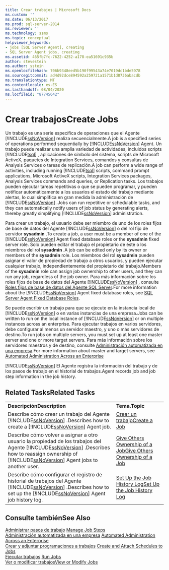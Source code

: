 ```yaml
---
title: Crear trabajos | Microsoft Docs
ms.custom: ''
ms.date: 06/13/2017
ms.prod: sql-server-2014
ms.reviewer: ''
ms.technology: ssms
ms.topic: conceptual
helpviewer_keywords:
- jobs [SQL Server Agent], creating
- SQL Server Agent jobs, creating
ms.assetid: 465fb7fc-7622-4252-a178-ea51691c935b
author: stevestein
ms.author: sstein
ms.openlocfilehash: 706b9348eed5b190f99543a74e7019dc1bde5978
ms.sourcegitcommit: ad4d92dce894592a259721a1571b1d8736abacdb
ms.translationtype: MT
ms.contentlocale: es-ES
ms.lasthandoff: 08/04/2020
ms.locfileid: "87745642"
---
```

# <a name="create-jobs"></a><span data-ttu-id="57e9a-102">Crear trabajos</span><span class="sxs-lookup"><span data-stu-id="57e9a-102">Create Jobs</span></span>
  <span data-ttu-id="57e9a-103">Un trabajo es una serie específica de operaciones que el Agente [!INCLUDE[ssNoVersion](../../includes/ssnoversion-md.md)] realiza secuencialmente.</span><span class="sxs-lookup"><span data-stu-id="57e9a-103">A job is a specified series of operations performed sequentially by [!INCLUDE[ssNoVersion](../../includes/ssnoversion-md.md)] Agent.</span></span> <span data-ttu-id="57e9a-104">Un trabajo puede realizar una amplia variedad de actividades, incluidos scripts [!INCLUDE[tsql](../../includes/tsql-md.md)] , aplicaciones de símbolo del sistema, scripts de Microsoft ActiveX, paquetes de Integration Services, comandos y consultas de Analysis Services o tareas de replicación.</span><span class="sxs-lookup"><span data-stu-id="57e9a-104">A job can perform a wide range of activities, including running [!INCLUDE[tsql](../../includes/tsql-md.md)] scripts, command prompt applications, Microsoft ActiveX scripts, Integration Services packages, Analysis Services commands and queries, or Replication tasks.</span></span> <span data-ttu-id="57e9a-105">Los trabajos pueden ejecutar tareas repetitivas o que se pueden programar, y pueden notificar automáticamente a los usuarios el estado del trabajo mediante alertas, lo cual simplifica en gran medida la administración de [!INCLUDE[ssNoVersion](../../includes/ssnoversion-md.md)] .</span><span class="sxs-lookup"><span data-stu-id="57e9a-105">Jobs can run repetitive or schedulable tasks, and they can automatically notify users of job status by generating alerts, thereby greatly simplifying [!INCLUDE[ssNoVersion](../../includes/ssnoversion-md.md)] administration.</span></span>  
  
 <span data-ttu-id="57e9a-106">Para crear un trabajo, el usuario debe ser miembro de uno de los roles fijos de base de datos del Agente [!INCLUDE[ssNoVersion](../../includes/ssnoversion-md.md)] o del rol fijo de servidor **sysadmin** .</span><span class="sxs-lookup"><span data-stu-id="57e9a-106">To create a job, a user must be a member of one of the [!INCLUDE[ssNoVersion](../../includes/ssnoversion-md.md)] Agent fixed database roles or the **sysadmin** fixed server role.</span></span> <span data-ttu-id="57e9a-107">Solo pueden editar el trabajo el propietario de éste o los miembros del rol **sysadmin** .</span><span class="sxs-lookup"><span data-stu-id="57e9a-107">A job can be edited only by its owner or members of the **sysadmin** role.</span></span> <span data-ttu-id="57e9a-108">Los miembros del rol **sysadmin** pueden asignar el valor de propiedad de trabajo a otros usuarios, y pueden ejecutar cualquier trabajo, independientemente del propietario del trabajo.</span><span class="sxs-lookup"><span data-stu-id="57e9a-108">Members of the **sysadmin** role can assign job ownership to other users, and they can run any job, regardless of the job owner.</span></span> <span data-ttu-id="57e9a-109">Para más información sobre los roles fijos de base de datos del Agente [!INCLUDE[ssNoVersion](../../includes/ssnoversion-md.md)] , consulte [Roles fijos de base de datos del Agente SQL Server](sql-server-agent-fixed-database-roles.md).</span><span class="sxs-lookup"><span data-stu-id="57e9a-109">For more information about the [!INCLUDE[ssNoVersion](../../includes/ssnoversion-md.md)] Agent fixed database roles, see [SQL Server Agent Fixed Database Roles](sql-server-agent-fixed-database-roles.md).</span></span>  
  
 <span data-ttu-id="57e9a-110">Se puede escribir un trabajo para que se ejecute en la instancia local de [!INCLUDE[ssNoVersion](../../includes/ssnoversion-md.md)] o en varias instancias de una empresa.</span><span class="sxs-lookup"><span data-stu-id="57e9a-110">Jobs can be written to run on the local instance of [!INCLUDE[ssNoVersion](../../includes/ssnoversion-md.md)] or on multiple instances across an enterprise.</span></span> <span data-ttu-id="57e9a-111">Para ejecutar trabajos en varios servidores, debe configurar al menos un servidor maestro, y uno o más servidores de destino.</span><span class="sxs-lookup"><span data-stu-id="57e9a-111">To run jobs on multiple servers, you must set up at least one master server and one or more target servers.</span></span> <span data-ttu-id="57e9a-112">Para más información sobre los servidores maestros y de destino, consulte [Administración automatizada en una empresa](automated-administration-across-an-enterprise.md).</span><span class="sxs-lookup"><span data-stu-id="57e9a-112">For more information about master and target servers, see [Automated Administration Across an Enterprise](automated-administration-across-an-enterprise.md)</span></span>  
  
 [!INCLUDE[ssNoVersion](../../includes/ssnoversion-md.md)] <span data-ttu-id="57e9a-113">El Agente registra la información del trabajo y de los pasos de trabajo en el historial de trabajos.</span><span class="sxs-lookup"><span data-stu-id="57e9a-113">Agent records job and job step information in the job history.</span></span>  
  
## <a name="related-tasks"></a><span data-ttu-id="57e9a-114">Related Tasks</span><span class="sxs-lookup"><span data-stu-id="57e9a-114">Related Tasks</span></span>  
  
|||  
|-|-|  
|<span data-ttu-id="57e9a-115">**Descripción**</span><span class="sxs-lookup"><span data-stu-id="57e9a-115">**Description**</span></span>|<span data-ttu-id="57e9a-116">**Tema.**</span><span class="sxs-lookup"><span data-stu-id="57e9a-116">**Topic**</span></span>|  
|<span data-ttu-id="57e9a-117">Describe cómo crear un trabajo del Agente [!INCLUDE[ssNoVersion](../../includes/ssnoversion-md.md)] .</span><span class="sxs-lookup"><span data-stu-id="57e9a-117">Describes how to create a [!INCLUDE[ssNoVersion](../../includes/ssnoversion-md.md)] Agent job.</span></span>|[<span data-ttu-id="57e9a-118">Crear un trabajo</span><span class="sxs-lookup"><span data-stu-id="57e9a-118">Create a Job</span></span>](create-a-job.md)|  
|<span data-ttu-id="57e9a-119">Describe cómo volver a asignar a otro usuario la propiedad de los trabajos del Agente [!INCLUDE[ssNoVersion](../../includes/ssnoversion-md.md)] .</span><span class="sxs-lookup"><span data-stu-id="57e9a-119">Describes how to reassign ownership of [!INCLUDE[ssNoVersion](../../includes/ssnoversion-md.md)] Agent jobs to another user.</span></span>|[<span data-ttu-id="57e9a-120">Give Others Ownership of a Job</span><span class="sxs-lookup"><span data-stu-id="57e9a-120">Give Others Ownership of a Job</span></span>](give-others-ownership-of-a-job.md)|  
|<span data-ttu-id="57e9a-121">Describe cómo configurar el registro de historial de trabajos del Agente [!INCLUDE[ssNoVersion](../../includes/ssnoversion-md.md)] .</span><span class="sxs-lookup"><span data-stu-id="57e9a-121">Describes how to set up the [!INCLUDE[ssNoVersion](../../includes/ssnoversion-md.md)] Agent job history log.</span></span>|[<span data-ttu-id="57e9a-122">Set Up the Job History Log</span><span class="sxs-lookup"><span data-stu-id="57e9a-122">Set Up the Job History Log</span></span>](set-up-the-job-history-log.md)|  
  
## <a name="see-also"></a><span data-ttu-id="57e9a-123">Consulte también</span><span class="sxs-lookup"><span data-stu-id="57e9a-123">See Also</span></span>  
 <span data-ttu-id="57e9a-124">[Administrar pasos de trabajo](manage-job-steps.md) </span><span class="sxs-lookup"><span data-stu-id="57e9a-124">[Manage Job Steps](manage-job-steps.md) </span></span>  
 <span data-ttu-id="57e9a-125">[Administración automatizada en una empresa](automated-administration-across-an-enterprise.md) </span><span class="sxs-lookup"><span data-stu-id="57e9a-125">[Automated Administration Across an Enterprise](automated-administration-across-an-enterprise.md) </span></span>  
 <span data-ttu-id="57e9a-126">[Crear y adjuntar programaciones a trabajos](create-and-attach-schedules-to-jobs.md) </span><span class="sxs-lookup"><span data-stu-id="57e9a-126">[Create and Attach Schedules to Jobs](create-and-attach-schedules-to-jobs.md) </span></span>  
 <span data-ttu-id="57e9a-127">[Ejecutar trabajos](run-jobs.md) </span><span class="sxs-lookup"><span data-stu-id="57e9a-127">[Run Jobs](run-jobs.md) </span></span>  
 [<span data-ttu-id="57e9a-128">Ver o modificar trabajos</span><span class="sxs-lookup"><span data-stu-id="57e9a-128">View or Modify Jobs</span></span>](view-or-modify-jobs.md)  
  
  
